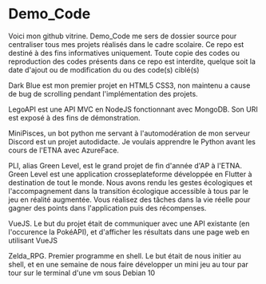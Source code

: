 # Demo_Code

Voici mon github vitrine.
Demo_Code me sers de dossier source pour centraliser tous mes projets réalisés dans le cadre scolaire.
Ce repo est destiné à des fins informatives uniquement. Toute copie des codes ou reproduction des codes présents dans ce repo est interdite, quelque soit la date d'ajout ou de modification du ou des code(s) ciblé(s)

Dark Blue est mon premier projet en HTML5 CSS3, non maintenu a cause de bug de scrolling pendant l'implémentation des projets.

LegoAPI est une API MVC en NodeJS fonctionnant avec MongoDB. Son URI est exposé à des fins de démonstration.

MiniPisces, un bot python me servant à l'automodération de mon serveur Discord est un projet autodidacte. Je voulais apprendre le Python avant les cours de l'ETNA avec AzureFace.

PLI, alias Green Level, est le grand projet de fin d'année d'AP à l'ETNA. Green Level est une application crosseplateforme développée en Flutter à destination de tout le monde. Nous avons rendu les gestes écologiques et l'accompagnement dans la transition écologique accessible à tous par le jeu en réalité augmentée. Vous réalisez des tâches dans la vie réelle pour gagner des points dans l'application puis des récompenses.

VueJS. Le but du projet était de communiquer avec une API existante (en l'occurence la PokéAPI), et d'afficher les résultats dans une page web en utilisant VueJS

Zelda_RPG. Premier programme en shell. Le but était de nous initier au shell, et en une semaine de nous faire développer un mini jeu au tour par tour sur le terminal d'une vm sous Debian 10
